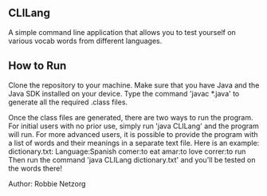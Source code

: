 ## CLILang

A simple command line application that allows you to test yourself on various
vocab words from different languages. 

## How to Run
Clone the repository to your machine. Make sure that you have Java and the
Java SDK installed on your device. Type the command 'javac *.java' to 
generate all the required .class files. 

Once the class files are generated, there are two ways to run the program.
For initial users with no prior use, simply run 'java CLILang' and the program
will run. For more advanced users, it is possible to provide the program with 
a list of words and their meanings in a separate text file. Here is an example:
dictionary.txt:
	Language:Spanish 
	comer:to eat
	amar:to love
	correr:to run
Then run the command 'java CLILang dictionary.txt' and you'll be tested on
the words there!

Author: Robbie Netzorg

